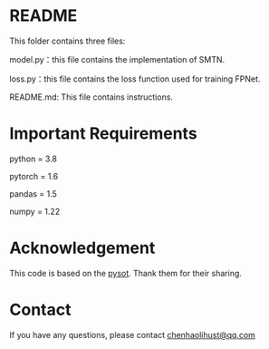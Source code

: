 # README

This folder contains three files:

model.py：this file contains the implementation of SMTN.

loss.py：this file contains the loss function used for training FPNet.

README.md: This file contains instructions.

# Important Requirements 

python = 3.8

pytorch = 1.6

pandas = 1.5

numpy = 1.22

# Acknowledgement

This code is based on the [pysot](https://github.com/STVIR/pysot). Thank them for their sharing.

# Contact

If you have any questions, please contact chenhaolihust@qq.com